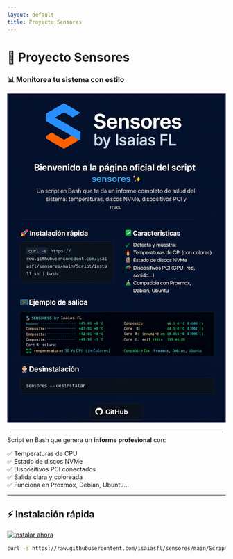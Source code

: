```yaml
---
layout: default
title: Proyecto Sensores
---
```


# 🚀 **Proyecto Sensores**
### 📊 Monitorea tu sistema con estilo

![Logo de Sensores](./img1.png)

---

Script en Bash que genera un **informe profesional** con:

✅ Temperaturas de CPU  
✅ Estado de discos NVMe  
✅ Dispositivos PCI conectados  
✅ Salida clara y coloreada  
✅ Funciona en Proxmox, Debian, Ubuntu...

---

## ⚡ Instalación rápida

[![Instalar ahora](https://img.shields.io/badge/Instalar%20ahora-blue?style=for-the-badge&logo=gnu-bash)](#instalacion)

```bash
curl -s https://raw.githubusercontent.com/isaiasfl/sensores/main/Script/install.sh | bash
```
